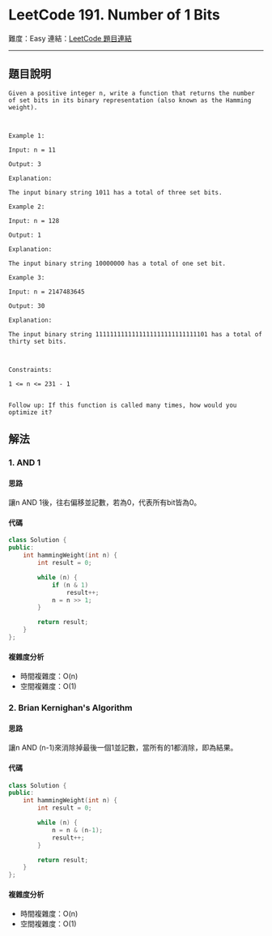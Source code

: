 # LeetCode 191. Number of 1 Bits

難度：Easy
連結：[LeetCode 題目連結](https://leetcode.com/problems/number-of-1-bits/description/)

---

## 題目說明
    
    Given a positive integer n, write a function that returns the number of set bits in its binary representation (also known as the Hamming weight).

 

    Example 1:

    Input: n = 11

    Output: 3

    Explanation:

    The input binary string 1011 has a total of three set bits.

    Example 2:

    Input: n = 128

    Output: 1

    Explanation:

    The input binary string 10000000 has a total of one set bit.

    Example 3:

    Input: n = 2147483645

    Output: 30

    Explanation:

    The input binary string 1111111111111111111111111111101 has a total of thirty set bits.

    

    Constraints:

    1 <= n <= 231 - 1
    

    Follow up: If this function is called many times, how would you optimize it?

## 解法
### 1. AND 1
#### 思路

讓n AND 1後，往右偏移並記數，若為0，代表所有bit皆為0。

#### 代碼
```c++
class Solution {
public:
    int hammingWeight(int n) {
        int result = 0;

        while (n) {
            if (n & 1)
                result++;
            n = n >> 1;
        }

        return result;
    }
};
```

#### 複雜度分析

- 時間複雜度：O(n)
- 空間複雜度：O(1)

### 2. Brian Kernighan's Algorithm
#### 思路

讓n AND (n-1)來消除掉最後一個1並記數，當所有的1都消除，即為結果。

#### 代碼
```c++
class Solution {
public:
    int hammingWeight(int n) {
        int result = 0;

        while (n) {
            n = n & (n-1);
            result++;
        }

        return result;
    }
};
```

#### 複雜度分析

- 時間複雜度：O(n)
- 空間複雜度：O(1)
